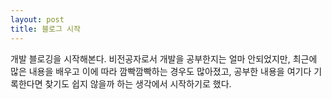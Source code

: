 ```yaml
---
layout: post
title: 블로그 시작
---
```

개발 블로깅을 시작해본다.
비전공자로서 개발을 공부한지는 얼마 안되었지만, 최근에 많은 내용을 배우고 이에 따라 깜빡깜빡하는 경우도 많아졌고, 공부한 내용을 여기다 기록한다면 찾기도 쉽지 않을까 하는 생각에서 시작하기로 했다.